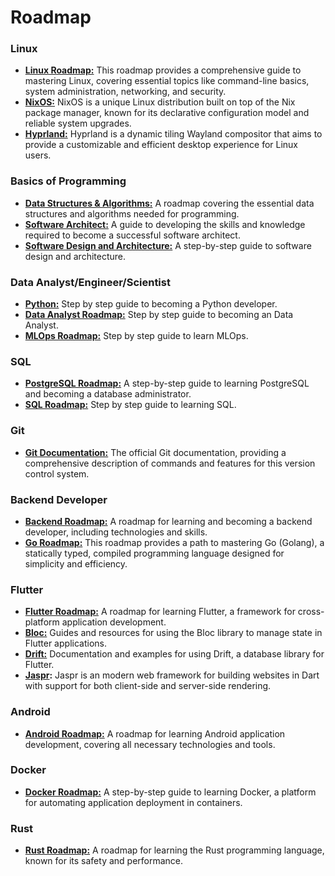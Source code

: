 # Roadmap

### Linux
- **[Linux Roadmap:](https://roadmap.sh/linux)** This roadmap provides a comprehensive guide to mastering Linux, covering essential topics like command-line basics, system administration, networking, and security.
- **[NixOS:](https://nixos.org/)** NixOS is a unique Linux distribution built on top of the Nix package manager, known for its declarative configuration model and reliable system upgrades.
- **[Hyprland:](https://hyprland.org/)** Hyprland is a dynamic tiling Wayland compositor that aims to provide a customizable and efficient desktop experience for Linux users.

### Basics of Programming
- **[Data Structures & Algorithms:](https://roadmap.sh/datastructures-and-algorithms)** A roadmap covering the essential data structures and algorithms needed for programming.
- **[Software Architect:](https://roadmap.sh/software-architect)** A guide to developing the skills and knowledge required to become a successful software architect.
- **[Software Design and Architecture:](https://roadmap.sh/software-design-architecture)** A step-by-step guide to software design and architecture.

### Data Analyst/Engineer/Scientist
- **[Python:](https://roadmap.sh/python)** Step by step guide to becoming a Python developer.
- **[Data Analyst Roadmap:](https://roadmap.sh/data-analyst)** Step by step guide to becoming an Data Analyst.
- **[MLOps Roadmap:](https://roadmap.sh/mlops)** Step by step guide to learn MLOps.

### SQL
- **[PostgreSQL Roadmap:](https://roadmap.sh/postgresql-dba)** A step-by-step guide to learning PostgreSQL and becoming a database administrator.
- **[SQL Roadmap:](https://roadmap.sh/sql)** Step by step guide to learning SQL.

### Git
- **[Git Documentation:](https://git-scm.com/doc)** The official Git documentation, providing a comprehensive description of commands and features for this version control system.

### Backend Developer
- **[Backend Roadmap:](https://roadmap.sh/backend)** A roadmap for learning and becoming a backend developer, including technologies and skills.
- **[Go Roadmap:](https://roadmap.sh/golang)** This roadmap provides a path to mastering Go (Golang), a statically typed, compiled programming language designed for simplicity and efficiency.

### Flutter
- **[Flutter Roadmap:](https://roadmap.sh/flutter)** A roadmap for learning Flutter, a framework for cross-platform application development.
- **[Bloc:](https://github.com/felangel/bloc)** Guides and resources for using the Bloc library to manage state in Flutter applications.
- **[Drift:](https://drift.simonbinder.eu/)** Documentation and examples for using Drift, a database library for Flutter.
- **[Jaspr](https://docs.page/schultek/jaspr):** Jaspr is an modern web framework for building websites in Dart with support for both client-side and server-side rendering.

### Android
- **[Android Roadmap:](https://roadmap.sh/android)** A roadmap for learning Android application development, covering all necessary technologies and tools.

### Docker
- **[Docker Roadmap:](https://roadmap.sh/docker)** A step-by-step guide to learning Docker, a platform for automating application deployment in containers.

### Rust
- **[Rust Roadmap:](https://roadmap.sh/rust)** A roadmap for learning the Rust programming language, known for its safety and performance.
